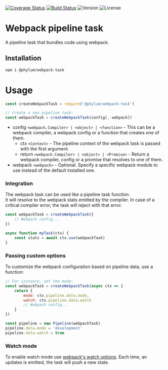 [![Coverage Status](https://coveralls.io/repos/github/phylumjs/webpack-task/badge.svg?branch=master)](https://coveralls.io/github/phylumjs/webpack-task?branch=master)
[![Build Status](https://travis-ci.org/phylumjs/webpack-task.svg?branch=master)](https://travis-ci.org/phylumjs/webpack-task)
![Version](https://img.shields.io/npm/v/@phylum/webpack-task.svg)
![License](https://img.shields.io/npm/l/@phylum/webpack-task.svg)

# Webpack pipeline task
A pipeline task that bundles code using webpack.

## Installation
```bash
npm i @phylum/webpack-task
```

# Usage
```js
const createWebpackTask = require('@phylum/webpack-task')

// Create a new pipeline task:
const webpackTask = createWebpackTask(config[, webpack])
```
+ config `<webpack.Compiler> | <object> | <function>` - This can be a webpack compiler, a webpack config or a function that creates one of them.
	+ ctx `<Context>` - The pipeline context of the webpack task is passed with the first argument.
	+ return `<webpack.Compiler> | <object> | <Promise>` - Return a webpack compiler, config or a promise that resolves to one of them.
+ webpack `<webpack>` - Optional. Specify a specific webpack module to use instead of the default installed one.

### Integration
The webpack task can be used like a pipeline task function.<br/>
It will resolve to the webpack stats emitted by the compiler. In case of a critical compiler error, the task will reject with that error.
```js
const webpackTask = createWebpackTask({
	// Webpack config...
})

async function myTask(ctx) {
	const stats = await ctx.use(webpackTask)
}
```

### Passing custom options
To customize the webpack configuration based on pipeline data, use a function:
```js
// For instance, set the mode:
const webpackTask = createWebpackTask(async ctx => {
	return {
		mode: ctx.pipeline.data.mode,
		watch: ctx.pipeline.data.watch
		// Webpack config...
	}
})

const pipeline = new Pipeline(webpackTask)
pipeline.data.mode = 'development'
pipeline.data.watch = true
```

### Watch mode
To enable watch mode use [webpack's watch options](#https://webpack.js.org/configuration/watch/). Each time, an updates is emitted, the task will push a new state.
